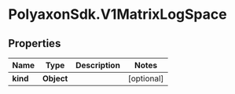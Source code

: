 # PolyaxonSdk.V1MatrixLogSpace

## Properties
Name | Type | Description | Notes
------------ | ------------- | ------------- | -------------
**kind** | **Object** |  | [optional] 


